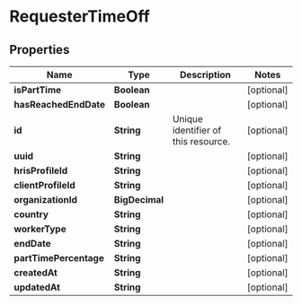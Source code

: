 

# RequesterTimeOff


## Properties

| Name | Type | Description | Notes |
|------------ | ------------- | ------------- | -------------|
|**isPartTime** | **Boolean** |  |  [optional] |
|**hasReachedEndDate** | **Boolean** |  |  [optional] |
|**id** | **String** | Unique identifier of this resource. |  [optional] |
|**uuid** | **String** |  |  [optional] |
|**hrisProfileId** | **String** |  |  [optional] |
|**clientProfileId** | **String** |  |  [optional] |
|**organizationId** | **BigDecimal** |  |  [optional] |
|**country** | **String** |  |  [optional] |
|**workerType** | **String** |  |  [optional] |
|**endDate** | **String** |  |  [optional] |
|**partTimePercentage** | **String** |  |  [optional] |
|**createdAt** | **String** |  |  [optional] |
|**updatedAt** | **String** |  |  [optional] |



